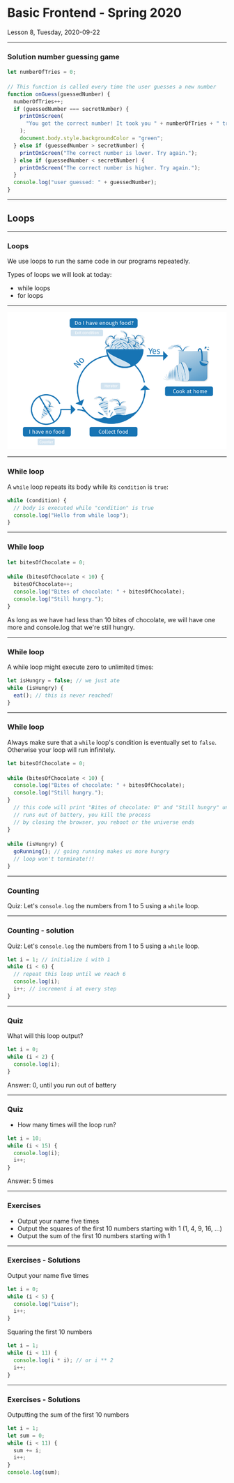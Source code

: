 <!-- .slide: id="lesson8" -->

# Basic Frontend - Spring 2020

Lesson 8, Tuesday, 2020-09-22

---

### Solution number guessing game

```js
let numberOfTries = 0;

// This function is called every time the user guesses a new number
function onGuess(guessedNumber) {
  numberOfTries++;
  if (guessedNumber === secretNumber) {
    printOnScreen(
      "You got the correct number! It took you " + numberOfTries + " tries."
    );
    document.body.style.backgroundColor = "green";
  } else if (guessedNumber > secretNumber) {
    printOnScreen("The correct number is lower. Try again.");
  } else if (guessedNumber < secretNumber) {
    printOnScreen("The correct number is higher. Try again.");
  }
  console.log("user guessed: " + guessedNumber);
}
```

---

<!-- .slide: id="lesson8:loops" -->

## Loops

---

### Loops

We use loops to run the same code in our programs repeatedly.

Types of loops we will look at today:

- while loops
- for loops

---

![loops](images/loop_js-02-farm.png)

<!-- from: https://developer.mozilla.org/en-US/docs/Learn/JavaScript/Building_blocks/Looping_code -->

---

### While loop

A `while` loop repeats its body while its `condition` is `true`:

```js
while (condition) {
  // body is executed while "condition" is true
  console.log("Hello from while loop");
}
```

---

### While loop

```js
let bitesOfChocolate = 0;

while (bitesOfChocolate < 10) {
  bitesOfChocolate++;
  console.log("Bites of chocolate: " + bitesOfChocolate);
  console.log("Still hungry.");
}
```

As long as we have had less than 10 bites of chocolate, we will have one more and console.log that we're still hungry.

---

### While loop

A while loop might execute zero to unlimited times:

```js
let isHungry = false; // we just ate
while (isHungry) {
  eat(); // this is never reached!
}
```

---

### While loop

Always make sure that a `while` loop's condition is eventually set to `false`.
Otherwise your loop will run infinitely.

```js
let bitesOfChocolate = 0;

while (bitesOfChocolate < 10) {
  console.log("Bites of chocolate: " + bitesOfChocolate);
  console.log("Still hungry.");
}
  // this code will print "Bites of chocolate: 0" and "Still hungry" until your laptop
  // runs out of battery, you kill the process
  // by closing the browser, you reboot or the universe ends
}

while (isHungry) {
  goRunning(); // going running makes us more hungry
  // loop won't terminate!!!
}
```

---

### Counting

Quiz: Let's `console.log` the numbers from 1 to 5 using a `while` loop.

---

### Counting - solution

Quiz: Let's `console.log` the numbers from 1 to 5 using a `while` loop.

```js
let i = 1; // initialize i with 1
while (i < 6) {
  // repeat this loop until we reach 6
  console.log(i);
  i++; // increment i at every step
}
```

---

### Quiz

What will this loop output?

```js
let i = 0;
while (i < 2) {
  console.log(i);
}
```

Answer: 0, until you run out of battery<!-- .element: class="fragment" -->

---

### Quiz

- How many times will the loop run?

```js
let i = 10;
while (i < 15) {
  console.log(i);
  i++;
}
```

Answer: 5 times<!-- .element: class="fragment" -->

---

### Exercises

- Output your name five times
- Output the squares of the first 10 numbers starting with 1 (1, 4, 9, 16, ...)
- Output the sum of the first 10 numbers starting with 1

---

### Exercises - Solutions

Output your name five times

```js
let i = 0;
while (i < 5) {
  console.log("Luise");
  i++;
}
```

Squaring the first 10 numbers

```js
let i = 1;
while (i < 11) {
  console.log(i * i); // or i ** 2
  i++;
}
```

---

### Exercises - Solutions

Outputting the sum of the first 10 numbers

```js
let i = 1;
let sum = 0;
while (i < 11) {
  sum += i;
  i++;
}
console.log(sum);
```
